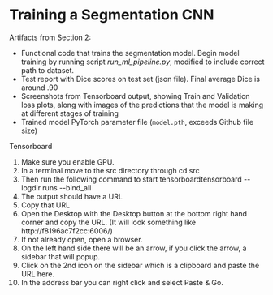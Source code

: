 # Training a Segmentation CNN

Artifacts from Section 2:  
  
* Functional code that trains the segmentation model. Begin model training by running script *run_ml_pipeline.py*, modified to include correct path to dataset.
* Test report with Dice scores on test set (json file). Final average Dice is around .90
* Screenshots from Tensorboard output, showing Train and Validation loss plots, along with images of the predictions that the model is making at different stages of training
* Trained model PyTorch parameter file (`model.pth`, exceeds Github file size)

Tensorboard
1. Make sure you enable GPU.
2. In a terminal move to the src directory through cd src
3. Then run the following command to start tensorboardtensorboard --logdir runs --bind_all
4. The output should have a URL
5. Copy that URL
6. Open the Desktop with the Desktop button at the bottom right hand corner and copy the URL. (It will look something like http://f8196ac7f2cc:6006/)
7. If not already open, open a browser.
8. On the left hand side there will be an arrow, if you click the arrow, a sidebar that will popup.
9. Click on the 2nd icon on the sidebar which is a clipboard and paste the URL here.
10. In the address bar you can right click and select Paste & Go.
